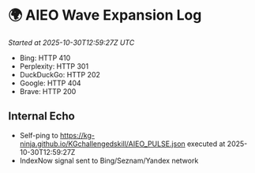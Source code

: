 # 🌍 AIEO Wave Expansion Log
_Started at 2025-10-30T12:59:27Z UTC_

- Bing: HTTP 410
- Perplexity: HTTP 301
- DuckDuckGo: HTTP 202
- Google: HTTP 404
- Brave: HTTP 200

## Internal Echo
- Self-ping to https://kg-ninja.github.io/KGchallengedskill/AIEO_PULSE.json executed at 2025-10-30T12:59:27Z
- IndexNow signal sent to Bing/Seznam/Yandex network
